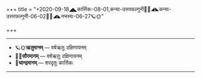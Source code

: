 +++
title = "+2020-09-18◢◣कार्त्तिकः-08-01,कन्या-उत्तरफल्गुनी🌛🌌◢◣कन्या-उत्तरफल्गुनी-06-02🌌🌞◢◣नभस्यः-06-27🪐🌞"

+++
___________________
- 🪐🌞**ऋतुमानम्** — वर्षऋतुः दक्षिणायनम्
- 🌌🌞**सौरमानम्** — वर्षऋतुः दक्षिणायनम्
- 🌛**चान्द्रमानम्** — शरदृतुः कार्त्तिकः
___________________

